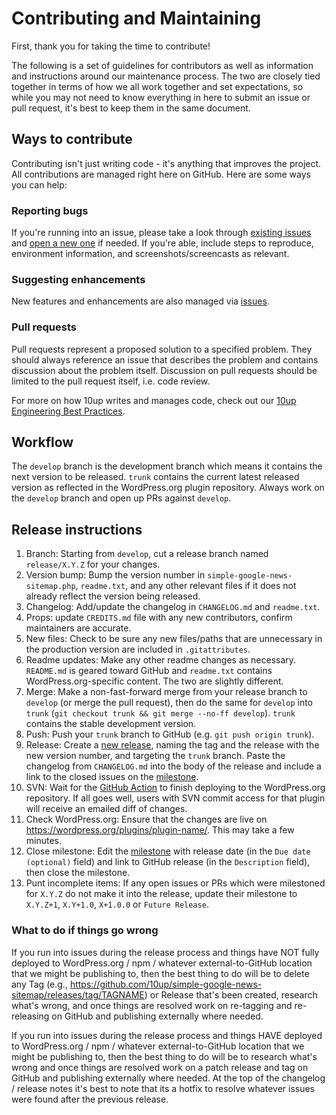# Contributing and Maintaining

First, thank you for taking the time to contribute!

The following is a set of guidelines for contributors as well as information and instructions around our maintenance process.  The two are closely tied together in terms of how we all work together and set expectations, so while you may not need to know everything in here to submit an issue or pull request, it's best to keep them in the same document.

## Ways to contribute

Contributing isn't just writing code - it's anything that improves the project.  All contributions are managed right here on GitHub.  Here are some ways you can help:

### Reporting bugs

If you're running into an issue, please take a look through [existing issues](https://github.com/10up/simple-google-news-sitemap/issues) and [open a new one](https://github.com/10up/simple-google-news-sitemap/issues/new) if needed.  If you're able, include steps to reproduce, environment information, and screenshots/screencasts as relevant.

### Suggesting enhancements

New features and enhancements are also managed via [issues](https://github.com/10up/simple-google-news-sitemap/issues).

### Pull requests

Pull requests represent a proposed solution to a specified problem.  They should always reference an issue that describes the problem and contains discussion about the problem itself.  Discussion on pull requests should be limited to the pull request itself, i.e. code review.

For more on how 10up writes and manages code, check out our [10up Engineering Best Practices](https://10up.github.io/Engineering-Best-Practices/).

## Workflow

The `develop` branch is the development branch which means it contains the next version to be released.  `trunk` contains the current latest released version as reflected in the WordPress.org plugin repository.  Always work on the `develop` branch and open up PRs against `develop`.

## Release instructions

1. Branch: Starting from `develop`, cut a release branch named `release/X.Y.Z` for your changes.
2. Version bump: Bump the version number in `simple-google-news-sitemap.php`, `readme.txt`, and any other relevant files if it does not already reflect the version being released.
3. Changelog: Add/update the changelog in `CHANGELOG.md` and `readme.txt`.
4. Props: update `CREDITS.md` file with any new contributors, confirm maintainers are accurate.
5. New files: Check to be sure any new files/paths that are unnecessary in the production version are included in `.gitattributes`.
6. Readme updates: Make any other readme changes as necessary.  `README.md` is geared toward GitHub and `readme.txt` contains WordPress.org-specific content.  The two are slightly different.
7. Merge: Make a non-fast-forward merge from your release branch to `develop` (or merge the pull request), then do the same for `develop` into `trunk` (`git checkout trunk && git merge --no-ff develop`).  `trunk` contains the stable development version.
8. Push: Push your `trunk` branch to GitHub (e.g. `git push origin trunk`).
9. Release: Create a [new release](https://github.com/10up/simple-google-news-sitemap/releases/new), naming the tag and the release with the new version number, and targeting the `trunk` branch.  Paste the changelog from `CHANGELOG.md` into the body of the release and include a link to the closed issues on the [milestone](https://github.com/10up/simple-google-news-sitemap/milestone/#?closed=1).
10. SVN: Wait for the [GitHub Action](https://github.com/10up/simple-google-news-sitemap/actions) to finish deploying to the WordPress.org repository.  If all goes well, users with SVN commit access for that plugin will receive an emailed diff of changes.
11. Check WordPress.org: Ensure that the changes are live on https://wordpress.org/plugins/plugin-name/.  This may take a few minutes.
12. Close milestone: Edit the [milestone](https://github.com/10up/simple-google-news-sitemap/milestone/#) with release date (in the `Due date (optional)` field) and link to GitHub release (in the `Description` field), then close the milestone.
13. Punt incomplete items: If any open issues or PRs which were milestoned for `X.Y.Z` do not make it into the release, update their milestone to `X.Y.Z+1`, `X.Y+1.0`, `X+1.0.0` or `Future Release`.

### What to do if things go wrong

If you run into issues during the release process and things have NOT fully deployed to WordPress.org / npm / whatever external-to-GitHub location that we might be publishing to, then the best thing to do will be to delete any Tag (e.g., https://github.com/10up/simple-google-news-sitemap/releases/tag/TAGNAME) or Release that's been created, research what's wrong, and once things are resolved work on re-tagging and re-releasing on GitHub and publishing externally where needed.

If you run into issues during the release process and things HAVE deployed to WordPress.org / npm / whatever external-to-GitHub location that we might be publishing to, then the best thing to do will be to research what's wrong and once things are resolved work on a patch release and tag on GitHub and publishing externally where needed.  At the top of the changelog / release notes it's best to note that its a hotfix to resolve whatever issues were found after the previous release.
